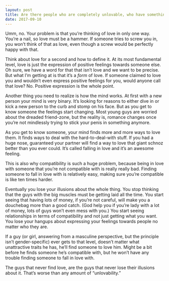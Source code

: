 ```yaml
---
layout: post
title: Are there people who are completely unlovable, who have something about them that turns all people off and away from them, so that no one can love them or even consider loving them?
date: 2017-09-10
---
```


<p>Umm, no. Your problem is that you’re thinking of love in only one way. You’re a nail, so love must be a hammer. If someone tries to screw you in, you won’t think of that as love, even though a screw would be perfectly happy with that.</p><p>Think about love for a second and how to define it. At its most fundamental level, love is just the expression of positive feelings towards someone else. Oh sure, we have a word for that that isn’t love and we want to be precise. But what I’m getting at is that it’s a <i>form</i> of love. If someone claimed to love you and wouldn’t even express positive feelings for you, would anyone call that love? No. Positive expression is the whole point.</p><p>Another thing you need to realize is how the mind works. At first with a new person your mind is very binary. It’s looking for reasons to either dive in or kick a new person to the curb and stomp on his face. But as you get to know someone the feelings start changing. Most young guys are worried about the dreaded friend-zone, but the reality is, romance changes once you’re not mindlessly trying to stick your penis in something anymore.</p><p>As you get to know someone, your mind finds more and more ways to love them. It finds ways to deal with the hard-to-deal-with stuff. If you had a huge nose, guaranteed your partner will find a way to love that giant schnoz better than you ever could. It’s called falling in love and it’s an awesome feeling.</p><p>This is also why compatibility is such a huge problem, because being in love with someone that you’re not compatible with is really really bad. Finding someone to fall in love with is relatively easy, making sure you’re compatible is like ten times harder.</p><p>Eventually you lose your illusions about the whole thing. You stop thinking that the guys with the big muscles must be getting laid all the time. You start seeing that having lots of money, if you’re not careful, will make you a douchebag more than a good catch. (God help you if you’re lady with a lot of money, lots of guys won’t even mess with you.) You start seeing relationships in terms of compatibility and not just getting what you want. You lose your hangups about expressing your feelings towards people no matter who they are.</p><p>If a guy (or girl, answering from a masculine perspective, but the principle isn’t gender-specific) ever gets to that level, doesn’t matter what unattractive traits he has, he’ll find someone to love him. Might be a bit before he finds someone he’s compatible with, but he won’t have any trouble finding someone to fall in love with.</p><p>The guys that never find love, are the guys that never lose their illusions about it. That’s worse than any amount of “unlovability.”</p>
